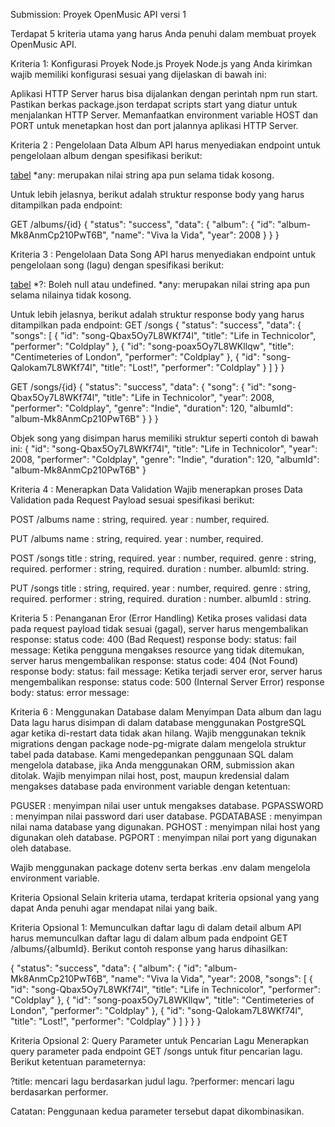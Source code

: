 Submission: Proyek OpenMusic API versi 1

Terdapat 5 kriteria utama yang harus Anda penuhi dalam membuat proyek OpenMusic API.


Kriteria 1: Konfigurasi Proyek Node.js
Proyek Node.js yang Anda kirimkan wajib memiliki konfigurasi sesuai yang dijelaskan di bawah ini:

Aplikasi HTTP Server harus bisa dijalankan dengan perintah npm run start. Pastikan berkas package.json terdapat scripts start yang diatur untuk menjalankan HTTP Server.
Memanfaatkan environment variable HOST dan PORT untuk menetapkan host dan port jalannya aplikasi HTTP Server.


Kriteria 2 : Pengelolaan Data Album
API harus menyediakan endpoint untuk pengelolaan album dengan spesifikasi berikut:

[tabel](https://dicoding-web-img.sgp1.cdn.digitaloceanspaces.com/original/academy/dos:b285d8d8f11c5d2f72d5ab51df9376e820211215133446.png)
*any: merupakan nilai string apa pun selama tidak kosong.


Untuk lebih jelasnya, berikut adalah struktur response body yang harus ditampilkan pada endpoint:

GET /albums/{id}
{
  "status": "success",
  "data": {
    "album": {
      "id": "album-Mk8AnmCp210PwT6B",
      "name": "Viva la Vida",
      "year": 2008
    }
  }
}


Kriteria 3 : Pengelolaan Data Song
API harus menyediakan endpoint untuk pengelolaan song (lagu) dengan spesifikasi berikut:

[tabel](https://dicoding-web-img.sgp1.cdn.digitaloceanspaces.com/original/academy/dos:49e70f7e35f9fa4ef0bd7500f3716c1b20220304101538.png)
*?: Boleh null atau undefined.
*any: merupakan nilai string apa pun selama nilainya tidak kosong.

Untuk lebih jelasnya, berikut adalah struktur response body yang harus ditampilkan pada endpoint:
GET /songs
{
  "status": "success",
  "data": {
    "songs": [
      {
        "id": "song-Qbax5Oy7L8WKf74l",
        "title": "Life in Technicolor",
        "performer": "Coldplay"
      },
      {
        "id": "song-poax5Oy7L8WKllqw",
        "title": "Centimeteries of London",
        "performer": "Coldplay"
      },
      {
        "id": "song-Qalokam7L8WKf74l",
        "title": "Lost!",
        "performer": "Coldplay"
      }
    ]
  }
}

GET /songs/{id}
{
  "status": "success",
  "data": {
    "song": {
        "id": "song-Qbax5Oy7L8WKf74l",
        "title": "Life in Technicolor",
        "year": 2008,
        "performer": "Coldplay",
        "genre": "Indie",
        "duration": 120,
        "albumId": "album-Mk8AnmCp210PwT6B"
    }
  }
}


Objek song yang disimpan harus memiliki struktur seperti contoh di bawah ini:
{
  "id": "song-Qbax5Oy7L8WKf74l",
  "title": "Life in Technicolor",
  "year": 2008,
  "performer": "Coldplay",
  "genre": "Indie",
  "duration": 120,
  "albumId": "album-Mk8AnmCp210PwT6B"
}


Kriteria 4 : Menerapkan Data Validation
Wajib menerapkan proses Data Validation pada Request Payload sesuai spesifikasi berikut:

POST /albums
name : string, required.
year : number, required.

PUT /albums
name : string, required.
year : number, required.

POST /songs
title : string, required.
year : number, required.
genre : string, required.
performer : string, required.
duration : number.
albumId: string.

PUT /songs
title : string, required.
year : number, required.
genre : string, required.
performer : string, required.
duration : number.
albumId : string.


Kriteria 5 : Penanganan Eror (Error Handling)
Ketika proses validasi data pada request payload tidak sesuai (gagal), server harus mengembalikan response:
  status code: 400 (Bad Request)
  response body: 
   status: fail
   message: <apa pun selama tidak kosong>
Ketika pengguna mengakses resource yang tidak ditemukan, server harus mengembalikan response:
  status code: 404 (Not Found)
  response body:
   status: fail
   message: <apa pun selama tidak kosong>
Ketika terjadi server eror, server harus mengembalikan response:
  status code: 500 (Internal Server Error)
  response body:
   status: error
   message: <apa pun selama tidak kosong>


Kriteria 6 : Menggunakan Database dalam Menyimpan Data album dan lagu
Data lagu harus disimpan di dalam database menggunakan PostgreSQL agar ketika di-restart data tidak akan hilang.
Wajib menggunakan teknik migrations dengan package node-pg-migrate dalam mengelola struktur tabel pada database.
Kami mengedepankan penggunaan SQL dalam mengelola database, jika Anda menggunakan ORM, submission akan ditolak.
Wajib menyimpan nilai host, post, maupun kredensial dalam mengakses database pada environment variable dengan ketentuan:

PGUSER : menyimpan nilai user untuk mengakses database.
PGPASSWORD : menyimpan nilai password dari user database.
PGDATABASE : menyimpan nilai nama database yang digunakan.
PGHOST : menyimpan nilai host yang digunakan oleh database.
PGPORT :  menyimpan nilai port yang digunakan oleh database.

Wajib menggunakan package dotenv serta berkas .env dalam mengelola environment variable.


Kriteria Opsional
Selain kriteria utama, terdapat kriteria opsional yang yang dapat Anda penuhi agar mendapat nilai yang baik.

Kriteria Opsional 1: Memunculkan daftar lagu di dalam detail album
API harus memunculkan daftar lagu di dalam album pada endpoint GET /albums/{albumId}. Berikut contoh response yang harus dihasilkan:

{
  "status": "success",
  "data": {
    "album": {
      "id": "album-Mk8AnmCp210PwT6B",
      "name": "Viva la Vida",
      "year": 2008,
      "songs": [
        {
          "id": "song-Qbax5Oy7L8WKf74l",
          "title": "Life in Technicolor",
          "performer": "Coldplay"
        },
        {
          "id": "song-poax5Oy7L8WKllqw",
          "title": "Centimeteries of London",
          "performer": "Coldplay"
        },
        {
          "id": "song-Qalokam7L8WKf74l",
          "title": "Lost!",
          "performer": "Coldplay"
        }
      ]
    }
  }
}


Kriteria Opsional 2: Query Parameter untuk Pencarian Lagu
Menerapkan query parameter pada endpoint GET /songs untuk fitur pencarian lagu. Berikut ketentuan parameternya:

?title: mencari lagu berdasarkan judul lagu.
?performer: mencari lagu berdasarkan performer.

Catatan: Penggunaan kedua parameter tersebut dapat dikombinasikan.
